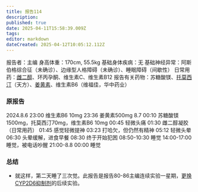 ```yaml
---
title: 报告114
description: 
published: true
date: 2025-04-11T15:58:39.009Z
tags: 
editor: markdown
dateCreated: 2025-04-12T10:05:12.112Z
---
```


报告者：主编
身高体重：170cm, 55.5kg
基础身体疾病：无
基础神经异常：阿斯伯格综合征（未确诊）、边缘型人格障碍（未确诊）、睡眠障碍（间歇性）
日常用药：[雌二醇](/E2/)、环丙孕酮、维生素C、维生素B12
报告有关药物：苏糖酸镁、[托莫西汀](/ATX/)（天方）、[姜黄素](/%E5%A7%9C%E9%BB%84%E7%B4%A0/)、维生素B6（维福佳，华中药业）

### 原报告
2024.8.6
23:00 维生素B6 10mg
23:36 姜黄素500mg
8.7 00:10 苏糖酸镁1500mg，托莫西汀70mg，维生素B6 10mg
00:45 轻微头痛
01:30 雌二醇凝胶（日常用药）
01:45 感觉轻微提神
03:23 打哈欠，但仍然有精神
05:12 轻微头晕
06:30 头晕缓解，进食早餐
08:30 终于开始犯困
08:50-10:30 睡觉
14:00-17:00 睡觉，被电话吵醒
21:00-8.8 00:00 睡觉

### 总结
- 就这样，第二天睡了三次觉。此报告是报告80-86主编连续实验一星期，[更换CYP2D6抑制剂](/ATX+/#%E8%8D%AF%E7%89%A94-%EF%BC%88CYP2D6%E6%8A%91%E5%88%B6%E5%89%82%EF%BC%89)的后续实验。